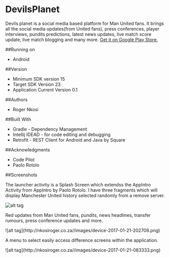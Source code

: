 # DevilsPlanet

Devils planet is a social media based platform for Man United fans. It brings all the social media updates(from United fans), press conferences, player interviews, pundits predictions, latest news updates, live match score update, live match blogging and many more. 
<a  href="https://play.google.com/store/apps/details?id=nkosi.roger.manutdcom">Get it on Google Play Store.</a>

##Running on

<ul>
<li>Android</li>
</ul>

##Version

<ul>
<li>Minimum SDK version 15</li>

<li>Target SDK Version 23</li>

<li>Application Current Version 0.1</li>
</ul>

##Authors

<ul>
<li>Roger Nkosi</li>
</ul>

##Built With
<ul>
<li>Gradle - Dependency Management</li>
<li>Intellij IDEAD - for code editing and debugging</li>
<li>Retrofit - REST Client for Android and Java by Square</li>
</ul>

##Acknowledgments
<ul>
<li>Code Pilot</li>
<li>Paolo Rotolo</lI>
</ul>

##Screenshots

<p>The launcher activity is a Splash Screen which extendss the AppIntro Activity from AppIntro by Paolo Rotolo. 
I have three fragments which will display Manchester United history selected randomly from a remove server.
</p>

![alt tag](http://nkosiroger.co.za//images/device-2017-01-21-202620.png)

<p>Red updates from Man United fans, pundits, news headlines, transfer rumours, press conference updates and more.</p>
![alt tag](http://nkosiroger.co.za//images/device-2017-01-21-202708.png)

<p>A menu to select easily access difference screens within the application.</p>
![alt tag](http://nkosiroger.co.za//images/device-2017-01-21-083333.png)    


